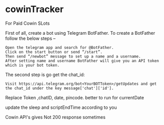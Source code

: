 # cowinTracker

For Paid Cowin SLots

First of all, create a bot using Telegram BotFather. To create a BotFather follow the below steps –

    Open the telegram app and search for @BotFather.
    Click on the start button or send “/start”.
    Then send “/newbot” message to set up a name and a username.
    After setting name and username BotFather will give you an API token which is your bot token.
The second step is go get the chat_id:

    Visit https://api.telegram.org/bot<YourBOTToken>/getUpdates and get the chat_id under the key message['chat']['id'].

Replace Token ,chatID, date, pincode.
better to run for currentDate

update the sleep and scriptEndTime according to you

Cowin API's gives Not 200 response sometimes


